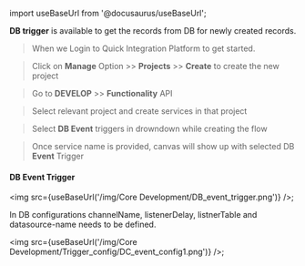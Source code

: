 import useBaseUrl from '@docusaurus/useBaseUrl';


**DB trigger** is available to get the records from DB for newly created records.

>When we Login to Quick Integration Platform to get started.

>Click on **Manage** Option >> **Projects** >> **Create** to create the new project

>Go to **DEVELOP** >> **Functionality** API

>Select relevant project and create services in that project

>Select **DB Event** triggers in drowndown while creating the flow

>Once service name is provided, canvas will show up with selected DB **Event** Trigger

#### DB Event Trigger

<img src={useBaseUrl('/img/Core Development/DB_event_trigger.png')} />;

In DB configurations channelName, listenerDelay, listnerTable and datasource-name needs to be defined. 

<img src={useBaseUrl('/img/Core Development/Trigger_config/DC_event_config1.png')} />;
